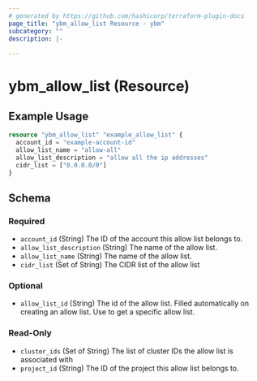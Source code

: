 ```yaml
---
# generated by https://github.com/hashicorp/terraform-plugin-docs
page_title: "ybm_allow_list Resource - ybm"
subcategory: ""
description: |-
  
---
```


# ybm_allow_list (Resource)



## Example Usage

```terraform
resource "ybm_allow_list" "example_allow_list" {
  account_id = "example-account-id"
  allow_list_name = "allow-all"
  allow_list_description = "allow all the ip addresses"
  cidr_list = ["0.0.0.0/0"]  
}
```

<!-- schema generated by tfplugindocs -->
## Schema

### Required

- `account_id` (String) The ID of the account this allow list belongs to.
- `allow_list_description` (String) The name of the allow list.
- `allow_list_name` (String) The name of the allow list.
- `cidr_list` (Set of String) The CIDR list of the allow list

### Optional

- `allow_list_id` (String) The id of the allow list. Filled automatically on creating an allow list. Use to get a specific allow list.

### Read-Only

- `cluster_ids` (Set of String) The list of cluster IDs the allow list is associated with
- `project_id` (String) The ID of the project this allow list belongs to.



